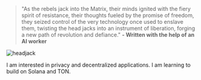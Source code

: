 > "As the rebels jack into the Matrix, their minds ignited with the fiery spirit of resistance, their thoughts fueled
> by the promise of freedom, they seized control of the very technology once used to enslave them, twisting the head
> jacks into an instrument of liberation, forging a new path of revolution and defiance."
> **\- Written with the help of an AI worker**

![headjack](https://github.com/h34dj4ck/h34dj4ck/assets/173120991/a0aa41f3-e816-4b3b-abda-d2f34cd79d64)

I am interested in privacy and decentralized applications. I am learning to build on Solana and TON.
